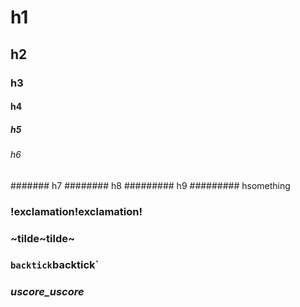 # h1
## h2
### h3
#### h4
##### h5
###### h6
####### h7
######## h8
######### h9
######### hsomething

### !exclamation!exclamation!
### ~tilde~tilde~
### `backtick`backtick`

### _uscore_uscore_
